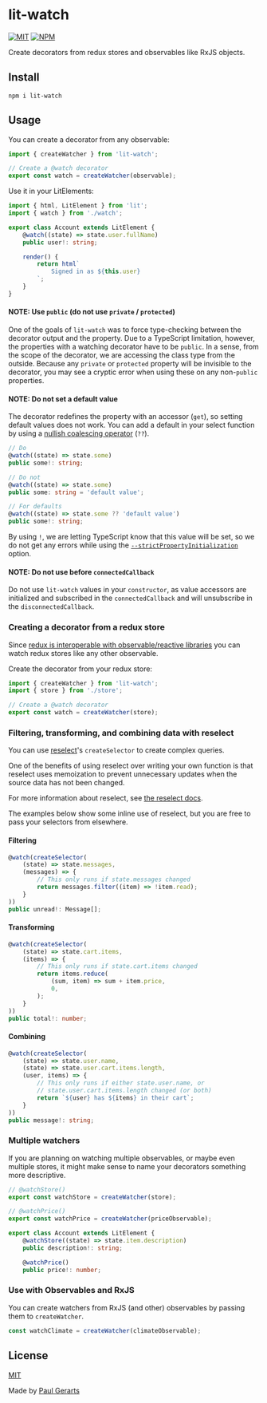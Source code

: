 # lit-watch

[![MIT](https://img.shields.io/github/license/gerarts/lit-watch.svg)](https://github.com/gerarts/lit-watch/blob/master/LICENSE)
[![NPM](https://img.shields.io/npm/v/lit-watch.svg)](https://www.npmjs.com/package/lit-watch)

Create decorators from redux stores and observables like RxJS objects.

## Install

```
npm i lit-watch
```

## Usage

You can create a decorator from any observable:

```ts
import { createWatcher } from 'lit-watch';

// Create a @watch decorator
export const watch = createWatcher(observable);
```

Use it in your LitElements:

```ts
import { html, LitElement } from 'lit';
import { watch } from './watch';

export class Account extends LitElement {
    @watch((state) => state.user.fullName)
    public user!: string;

    render() {
        return html`
            Signed in as ${this.user}
        `;
    }
}
```

#### NOTE: Use `public` (do not use `private` / `protected`)

One of the goals of `lit-watch` was to force type-checking between the decorator output and the property. Due to a TypeScript limitation, however, the properties with a watching decorator have to be `public`. In a sense, from the scope of the decorator, we are accessing the class type from the outside.
Because any `private` or `protected` property will be invisible to the decorator, you may see a cryptic error when using these on any non-`public` properties.

#### NOTE: Do not set a default value

The decorator redefines the property with an accessor (`get`), so setting default values does not work. You can add a default in your select function by using a [nullish coalescing operator](https://developer.mozilla.org/en-US/docs/Web/JavaScript/Reference/Operators/Nullish_coalescing_operator) (`??`).

```ts
// Do
@watch((state) => state.some)
public some!: string;

// Do not
@watch((state) => state.some)
public some: string = 'default value';

// For defaults
@watch((state) => state.some ?? 'default value')
public some!: string;
```

By using `!`, we are letting TypeScript know that this value will be set, so we do not get any errors while using the [`--strictPropertyInitialization`](https://www.typescriptlang.org/docs/handbook/2/classes.html#--strictpropertyinitialization) option.

#### NOTE: Do not use before `connectedCallback`

Do not use `lit-watch` values in your `constructor`, as value accessors are initialized and subscribed in the `connectedCallback` and will unsubscribe in the `disconnectedCallback`.

### Creating a decorator from a redux store

Since [redux is interoperable with observable/reactive libraries](https://github.com/reduxjs/redux/blob/1d1101a92b6476907728966aa9a2b3c8669d8ece/src/types/store.ts#L216..L222) you can watch redux stores like any other observable.

Create the decorator from your redux store:

```ts
import { createWatcher } from 'lit-watch';
import { store } from './store';

// Create a @watch decorator
export const watch = createWatcher(store);
```

### Filtering, transforming, and combining data with reselect

You can use [reselect](https://redux-toolkit.js.org/api/createSelector)'s `createSelector` to create complex queries.

One of the benefits of using reselect over writing your own function is that reselect uses memoization to prevent unnecessary updates when the source data has not been changed.

For more information about reselect, see [the reselect docs](https://github.com/reduxjs/reselect).

The examples below show some inline use of reselect, but you are free to pass your selectors from elsewhere.

#### Filtering

```ts
@watch(createSelector(
    (state) => state.messages,
    (messages) => {
        // This only runs if state.messages changed
        return messages.filter((item) => !item.read);
    }
))
public unread!: Message[];
```

#### Transforming

```ts
@watch(createSelector(
    (state) => state.cart.items,
    (items) => {
        // This only runs if state.cart.items changed
        return items.reduce(
            (sum, item) => sum + item.price,
            0,
        );
    }
))
public total!: number;
```

#### Combining

```ts
@watch(createSelector(
    (state) => state.user.name,
    (state) => state.user.cart.items.length,
    (user, items) => {
        // This only runs if either state.user.name, or
        // state.user.cart.items.length changed (or both)
        return `${user} has ${items} in their cart`;
    }
))
public message!: string;
```

### Multiple watchers

If you are planning on watching multiple observables, or maybe even multiple stores, it might make sense to name your decorators something more descriptive.

```ts
// @watchStore()
export const watchStore = createWatcher(store);

// @watchPrice()
export const watchPrice = createWatcher(priceObservable);
```

```ts
export class Account extends LitElement {
    @watchStore((state) => state.item.description)
    public description!: string;

    @watchPrice()
    public price!: number;
```

### Use with Observables and RxJS

You can create watchers from RxJS (and other) observables by passing them to `createWatcher`.

```ts
const watchClimate = createWatcher(climateObservable);
```

## License

[MIT](https://github.com/gerarts/lit-watch/blob/master/LICENSE)

Made by [Paul Gerarts](https://github.com/gerarts)
